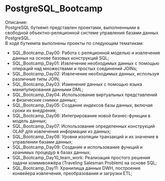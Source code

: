 # PostgreSQL_Bootcamp

Описание:<br />
PostgreSQL буткемп представлен проектами, выполненными в свободной объектно-реляционной системе управления базами данных PostgreSQL.<br />
В ходе буткемпа выполнены проекты по следующим тематикам:<br />

- SQL_Bootcamp_Day00: Работа с реляционной моделью и извлечение данных на основе базовых конструкций SQL;<br />
- SQL_Bootcamp_Day01: Извлечение необходимых данных с помощью операций над множествами и простых соединений JOINs;<br />
- SQL_Bootcamp_Day02: Извлечение необходимых данных, используя различные типы JOIN;<br />
- SQL_Bootcamp_Day03: Изменение данных с помощью языка манипулирования данными DML;<br />
- SQL_Bootcamp_Day04: Использование виртуальных представлений и физические снимки данных;<br />
- SQL_Bootcamp_Day05: Создание индексов базы данных, включая сроки их внедрения;<br />
- SQL_Bootcamp_Day06: Интегрирование новой бизнес-функции в модель данных;<br />
- SQL_Bootcamp_Day07: Использование определенных конструкций OLAP для извлечения информации из данных;<br />
- SQL_Bootcamp_Day08: Уровни изоляции транзакций и их значение в управлении базами данных;<br />
- SQL_Bootcamp_Day09: Создание и использование функций и хранимых процедур в базах данных;<br />
- SQL_Bootcamp_Day10_team_work: Реализация простого решения задачи коммивояжёра (Traveling Salesman Problem) на основе SQL;<br />
- SQL_Bootcamp_Day11: Хранилища данных DWH, построение конвейера извлечения, преобразования и загрузки ETL;<br />
